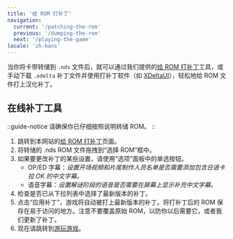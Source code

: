 ```yaml
---
title: '给 ROM 打补丁'
navigation:
  current: '/patching-the-rom'
  previous: '/dumping-the-rom'
  next: '/playing-the-game'
locale: 'zh-hans'
---
```


当你将卡带转储到 `.nds` 文件后，就可以通过我们提供的[给 ROM 打补丁](/chokurestu/patch)工具，或手动下载 `.xdelta` 补丁文件并使用打补丁软件（如 [XDeltaUI](https://www.romhacking.net/utilities/598/?device=emu)），轻松地给 ROM 文件打上汉化补丁。

## 在线补丁工具
::guide-notice
请确保你已仔细按照说明转储 ROM。
::
1. 跳转到本网站的[给 ROM 打补丁](/chokuretsu/patch)页面。
2. 将转储的 .nds ROM 文件拖拽到“选择 ROM”框中。
3. 如果要更改补丁的某些设置，请使用“选项”面板中的单选按钮。
    - OP/ED 字幕：*设置开场视频和片尾制作人员名单是否需要添加包含日语卡拉 OK 的中文字幕。*
    - 语音字幕：*设置解谜阶段的语音是否需要在屏幕上显示补充中文字幕。*
4. 检查是否已从下拉列表中选择了最新版本的补丁。
5. 点击“应用补丁”，游戏将自动被打上最新版本的补丁。将打补丁后的 ROM 保存在易于访问的地方。注意不要覆盖原始 ROM，以防你以后需要它，或者我们更新了补丁。
6. 现在请跳转到[游玩游戏](/chokuretsu/guide/playing-the-game)。